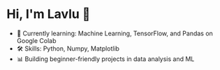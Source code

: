 # Hi, I'm Lavlu 👋
- 🌱 Currently learning: Machine Learning, TensorFlow, and Pandas on Google Colab  
- 🛠 Skills: Python, Numpy, Matplotlib  
- 📊 Building beginner-friendly projects in data analysis and ML

